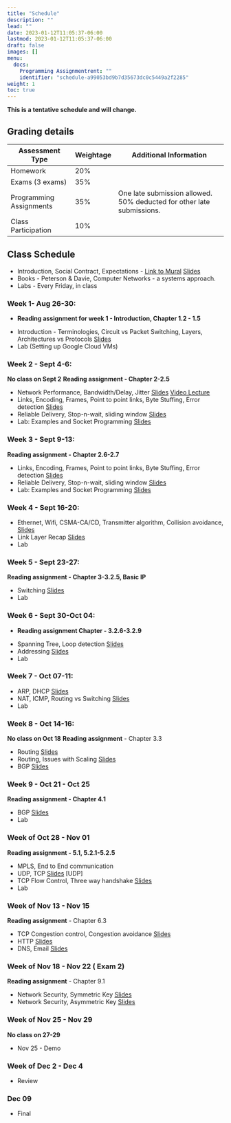 ```yaml
---
title: "Schedule"
description: ""
lead: ""
date: 2023-01-12T11:05:37-06:00
lastmod: 2023-01-12T11:05:37-06:00
draft: false
images: []
menu:
  docs:
    Programming Assignmentrent: ""
    identifier: "schedule-a99053bd9b7d35673dc0c5449a2f2285"
weight: 1
toc: true
---
```



**This is a tentative schedule and will change.**

**Grading details**
-
| Assessment Type           | Weightage    | Additional Information              |
|---------------------------|--------------|------------------------------------|
| Homework                  | 20%          |                                    |
| Exams (3 exams)           | 35%          |                                    |
| Programming Assignments   | 35%          | One late submission allowed. 50% deducted for other late submissions. |
| Class Participation       | 10%          |                                    |


**Class Schedule**
-----------------------------------------
* Introduction, Social Contract, Expectations - [Link to Mural](https://tinyurl.com/csc4200-mural) [Slides](https://tntech-ngin.github.io/F24-CSC4200/lecture_slides/class_slides1.pdf)
* Books - Peterson & Davie,  Computer Networks - a systems approach. 
* Labs - Every Friday, in class

### Week 1- Aug 26-30:
 - **Reading assignment for week 1 - Introduction, Chapter 1.2 - 1.5**	
* Introduction - Terminologies, Circuit vs Packet Switching, Layers, Architectures vs Protocols [Slides](https://tntech-ngin.github.io/F24-CSC4200/lecture_slides/class_slides2.pdf)
* Lab (Setting up Google Cloud VMs)

### Week 2 - Sept 4-6:
**No class on Sept 2**
**Reading assignment - Chapter 2-2.5**
* Network Performance, Bandwidth/Delay, Jitter  [Slides](https://tntech-ngin.github.io/F24-CSC4200/lecture_slides/class_slides3.pdf) [Video Lecture](https://youtu.be/3SF0vw-exfU)
* Links, Encoding, Frames, Point to point links, Byte Stuffing, Error detection [Slides](https://tntech-ngin.github.io/F24-CSC4200/lecture_slides/class_slides-3.pdf)
* Reliable Delivery, Stop-n-wait, sliding window [Slides](https://tntech-ngin.github.io/F24-CSC4200/lecture_slides/class_slides-4.pdf)
* Lab: Examples and Socket Programming  [Slides](https://tntech-ngin.github.io/F24-CSC4200/lecture_slides/Lecture8.pdf)

### Week 3 - Sept 9-13:
**Reading assignment - Chapter 2.6-2.7**
* Links, Encoding, Frames, Point to point links, Byte Stuffing, Error detection [Slides](https://tntech-ngin.github.io/F24-CSC4200/lecture_slides/class_slides-3.pdf)
* Reliable Delivery, Stop-n-wait, sliding window [Slides](https://tntech-ngin.github.io/F24-CSC4200/lecture_slides/class_slides-4.pdf)
* Lab: Examples and Socket Programming  [Slides](https://tntech-ngin.github.io/F24-CSC4200/lecture_slides/Lecture8.pdf)

### Week 4 - Sept 16-20:
* Ethernet, Wifi, CSMA-CA/CD, Transmitter algorithm, Collision avoidance, [Slides](https://tntech-ngin.github.io/F24-CSC4200/lecture_slides/class_slides-5.1.pdf)
* Link Layer Recap [Slides](https://tntech-ngin.github.io/F24-CSC4200/lecture_slides/class_slides-6.pdf)
* Lab 

### Week 5 - Sept 23-27:
**Reading assignment - Chapter 3-3.2.5, Basic IP**
* Switching [Slides](https://tntech-ngin.github.io/F24-CSC4200/lecture_slides/Lecture12.pdf)
* Lab 

### Week 6 - Sept 30-Oct 04:
- **Reading assignment Chapter - 3.2.6-3.2.9**
* Spanning Tree, Loop detection [Slides](https://tntech-ngin.github.io/F24-CSC4200/lecture_slides/class_slides-9.pdf)
* Addressing [Slides](https://tntech-ngin.github.io/F24-CSC4200/lecture_slides/class_slides-10.pdf)
* Lab 

### Week 7 - Oct 07-11:
* ARP, DHCP [Slides](https://tntech-ngin.github.io/F24-CSC4200/lecture_slides/class_slides-11.pdf)
* NAT, ICMP, Routing vs Switching [Slides](https://tntech-ngin.github.io/F24-CSC4200/lecture_slides/class_slides-12.pdf)
* Lab 

### Week 8 - Oct 14-16:
**No class on Oct 18** 
**Reading assignment** - Chapter 3.3
* Routing [Slides](https://tntech-ngin.github.io/F24-CSC4200/lecture_slides/Lecture16.pdf)
* Routing, Issues with Scaling [Slides](https://tntech-ngin.github.io/F24-CSC4200/lecture_slides/Lecture17.pdf)
* BGP [Slides](https://tntech-ngin.github.io/F24-CSC4200/lecture_slides/Lecture18.pdf)

### Week 9 - Oct 21 - Oct 25
**Reading assignment - Chapter 4.1**
* BGP [Slides](https://tntech-ngin.github.io/F24-CSC4200/lecture_slides/Lecture19.pdf)
* Lab 


### Week of Oct 28 - Nov 01
**Reading assignment - 5.1, 5.2.1-5.2.5**
* MPLS, End to End communication
* UDP, TCP [Slides](https://tntech-ngin.github.io/F24-CSC4200/lecture_slides/Lecture21.pdf)
[UDP]
* TCP Flow Control, Three way handshake [Slides](https://tntech-ngin.github.io/F24-CSC4200/lecture_slides/Lecture22.pdf)
* Lab

### Week of Nov 13 - Nov 15 
**Reading assignment**  - Chapter 6.3
* TCP Congestion control, Congestion avoidance [Slides](https://tntech-ngin.github.io/F24-CSC4200/lecture_slides/Lecture23.pdf)
* HTTP [Slides](https://tntech-ngin.github.io/F24-CSC4200/lecture_slides/Lecture25-1.pdf)
* DNS, Email [Slides](https://tntech-ngin.github.io/F24-CSC4200/lecture_slides/Lecture26-1.pdf) 


### Week of Nov 18 - Nov 22 ( Exam 2)
**Reading assignment** - Chapter 9.1
* Network Security, Symmetric Key [Slides](https://tntech-ngin.github.io/F24-CSC4200/lecture_slides/Lecture27.pdf)
* Network Security, Asymmetric Key [Slides](https://tntech-ngin.github.io/F24-CSC4200/lecture_slides/Lecture28.pdf)


### Week of Nov 25 - Nov 29
**No class on 27-29**
* Nov 25 - Demo

### Week of Dec 2 - Dec 4
* Review

### Dec 09
* Final

